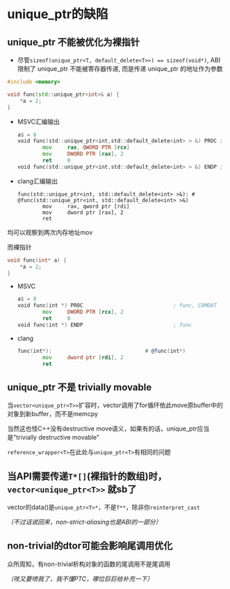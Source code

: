 # unique_ptr的缺陷

## unique_ptr 不能被优化为裸指针

* 尽管`sizeof(unique_ptr<T, default_delete<T>>) == sizeof(void*)`, ABI 限制了 unique_ptr 不能被寄存器传递, 而是传递 unique_ptr 的地址作为参数

```c++
#include <memory>

void func(std::unique_ptr<int>& a) {
    *a = 2;
}
```
- MSVC汇编输出

    ```asm
    a$ = 8
    void func(std::unique_ptr<int,std::default_delete<int> > &) PROC ; func, COMDAT
            mov     rax, QWORD PTR [rcx]
            mov     DWORD PTR [rax], 2
            ret     0
    void func(std::unique_ptr<int,std::default_delete<int> > &) ENDP ; func
    ```

- clang汇编输出
    ```assembly
    func(std::unique_ptr<int, std::default_delete<int> >&): # @func(std::unique_ptr<int, std::default_delete<int> >&)
            mov     rax, qword ptr [rdi]
            mov     dword ptr [rax], 2
            ret
    ```

均可以观察到两次内存地址mov

而裸指针
```c++
void func(int* a) {
    *a = 2;
}
```

- MSVC
    ```asm
    a$ = 8
    void func(int *) PROC                             ; func, COMDAT
            mov     DWORD PTR [rcx], 2
            ret     0
    void func(int *) ENDP                             ; func
    ```

- clang

    ```asm
    func(int*):                              # @func(int*)
            mov     dword ptr [rdi], 2
            ret
    ```

## unique_ptr 不是 trivially movable

当`vector<unique_ptr<T>>`扩容时，vector调用了for循环依此move原buffer中的对象到新buffer，而不是memcpy

当然这也怪C++没有destructive move语义，如果有的话，unique_ptr应当是"trivially destructive movable"

`reference_wrapper<T>`在此处与`unique_ptr<T>`有相同的问题

## 当API需要传递`T*[]`(裸指针的数组)时，`vector<unique_ptr<T>>` 就sb了

vector的data()是`unique_ptr<T>*`，不是`T**`，除非你`reinterpret_cast`

*（不过话说回来，non-strict-aliasing也是ABI的一部分）*

## non-trivial的dtor可能会影响尾调用优化

众所周知，有non-trivial析构对象的函数的尾调用不是尾调用

*（吱又要喷我了，我不懂PTC，哪位巨巨给补充一下）*
